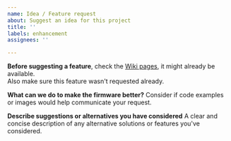 ```yaml
---
name: Idea / Feature request
about: Suggest an idea for this project
title: ''
labels: enhancement
assignees: ''

---
```


**Before suggesting a feature**, check the [Wiki pages](https://github.com/EmanuelFeru/hoverboard-firmware-hack-FOC/wiki), it might already be available.<br>
Also make sure this feature wasn't requested already.

**What can we do to make the firmware better?**
Consider if code examples or images would help communicate your request.

**Describe suggestions or alternatives you have considered**
A clear and concise description of any alternative solutions or features you've considered.
